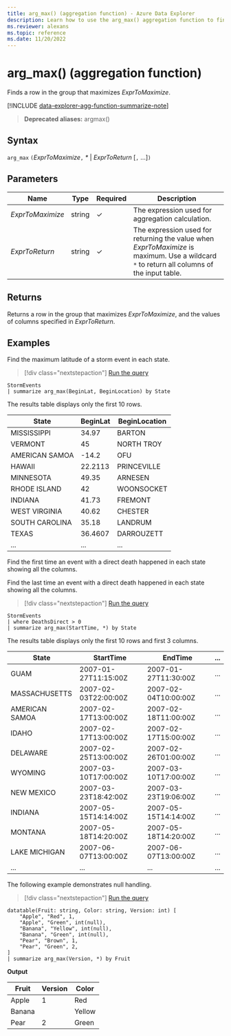 ```yaml
---
title: arg_max() (aggregation function) - Azure Data Explorer
description: Learn how to use the arg_max() aggregation function to find a row in a group that maximizes the input expression.
ms.reviewer: alexans
ms.topic: reference
ms.date: 11/20/2022
---
```

# arg_max() (aggregation function)

Finds a row in the group that maximizes *ExprToMaximize*.

[!INCLUDE [data-explorer-agg-function-summarize-note](../../includes/data-explorer-agg-function-summarize-note.md)]

> **Deprecated aliases:** argmax()

## Syntax

`arg_max` `(`*ExprToMaximize*`,` *\** | *ExprToReturn*  [`,` ...]`)`

## Parameters

| Name | Type | Required | Description |
|--|--|--|--|
| *ExprToMaximize* | string | &check; | The expression used for aggregation calculation. |
| *ExprToReturn* | string | &check; | The expression used for returning the value when *ExprToMaximize* is maximum.  Use a wildcard `*` to return all columns of the input table. |

## Returns

Returns a row in the group that maximizes *ExprToMaximize*, and the values of columns specified in *ExprToReturn*.

## Examples

Find the maximum latitude of a storm event in each state.

> [!div class="nextstepaction"]
> <a href="https://dataexplorer.azure.com/clusters/help/databases/Samples?query=H4sIAAAAAAAAAwsuyS/KdS1LzSspVuCqUSguzc1NLMqsSlVILEqPz02s0HBKTc/M80ks0VGAsPKTE0sy8/M0FZIqFYJLEktSATqyPZtCAAAA" target="_blank">Run the query</a>

```kusto
StormEvents 
| summarize arg_max(BeginLat, BeginLocation) by State
```

The results table displays only the first 10 rows.

| State                | BeginLat | BeginLocation        |
| -------------------- | -------- | -------------------- |
| MISSISSIPPI          | 34.97    | BARTON               |
| VERMONT              | 45       | NORTH TROY           |
| AMERICAN SAMOA       | -14.2    | OFU                  |
| HAWAII               | 22.2113  | PRINCEVILLE          |
| MINNESOTA            | 49.35    | ARNESEN              |
| RHODE ISLAND         | 42       | WOONSOCKET           |
| INDIANA              | 41.73    | FREMONT              |
| WEST VIRGINIA        | 40.62    | CHESTER              |
| SOUTH CAROLINA       | 35.18    | LANDRUM              |
| TEXAS                | 36.4607  | DARROUZETT           |
| ...             | ...    | ...            |

Find the first time an event with a direct death happened in each state showing all the columns.

Find the last time an event with a direct death happened in each state showing all the columns.

> [!div class="nextstepaction"]
> <a href="https://dataexplorer.azure.com/clusters/help/databases/Samples?query=H4sIAAAAAAAAAwsuyS/KdS1LzSsp5qpRKM9ILUpVcElNLMkodsksSk0uUbBTMABKFJfm5iYWZValKiQWpcfnJlZoBJckFpWEZOam6ihoaSokVSoABUpSAQPollZPAAAA" target="_blank">Run the query</a>

```kusto
StormEvents
| where DeathsDirect > 0
| summarize arg_max(StartTime, *) by State
```

The results table displays only the first 10 rows and first 3 columns.

| State          | StartTime            | EndTime              | ... |
| -------------- | -------------------- | -------------------- | --- |
| GUAM           | 2007-01-27T11:15:00Z | 2007-01-27T11:30:00Z | ... |
| MASSACHUSETTS  | 2007-02-03T22:00:00Z | 2007-02-04T10:00:00Z | ... |
| AMERICAN SAMOA | 2007-02-17T13:00:00Z | 2007-02-18T11:00:00Z | ... |
| IDAHO          | 2007-02-17T13:00:00Z | 2007-02-17T15:00:00Z | ... |
| DELAWARE       | 2007-02-25T13:00:00Z | 2007-02-26T01:00:00Z | ... |
| WYOMING        | 2007-03-10T17:00:00Z | 2007-03-10T17:00:00Z | ... |
| NEW MEXICO     | 2007-03-23T18:42:00Z | 2007-03-23T19:06:00Z | ... |
| INDIANA        | 2007-05-15T14:14:00Z | 2007-05-15T14:14:00Z | ... |
| MONTANA        | 2007-05-18T14:20:00Z | 2007-05-18T14:20:00Z | ... |
| LAKE MICHIGAN  | 2007-06-07T13:00:00Z | 2007-06-07T13:00:00Z | ... |
|... | ... | ...| ... |

The following example demonstrates null handling.

> [!div class="nextstepaction"]
> <a href="https://dataexplorer.azure.com/clusters/kvc6bc487453a064d3c9de.northeurope/databases/new-free-database?query=H4sIAAAAAAAAA31PwQrCMAy97ytCT530osfdnKBX8SCIiHQsjEKWjrRjKH68nWwoguYdkry8l5DaxoSKUG+ld7GAEMVxY2Djycu7PaIE57kAxzGHcwYp1LrrCJUBdcA6paX5oneCyKlIHs09UT4JSssJo+KERH74K/m1ZI9WxnkpfuCP6zM/+1Ymu2QPCH3bWnF3BCvNtXWsp5cMLHKobvD6/wlU5dHuDwEAAA==" target="_blank">Run the query</a>

```kusto
datatable(Fruit: string, Color: string, Version: int) [
    "Apple", "Red", 1,
    "Apple", "Green", int(null),
    "Banana", "Yellow", int(null),
    "Banana", "Green", int(null),
    "Pear", "Brown", 1,
    "Pear", "Green", 2,
]
| summarize arg_max(Version, *) by Fruit
```

**Output**

| Fruit | Version | Color |
|--|--|--|
| Apple | 1 | Red |
| Banana |  | Yellow |
| Pear | 2 | Green |

